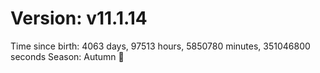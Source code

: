 # Version: v11.1.14
Time since birth: 4063 days, 97513 hours, 5850780 minutes, 351046800 seconds
Season: Autumn 🍁
